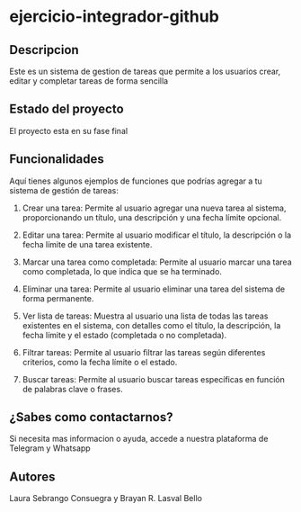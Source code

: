 # ejercicio-integrador-github

## Descripcion
Este es un sistema de gestion de tareas que permite a los usuarios crear, editar y completar tareas de forma sencilla

## Estado del proyecto
El proyecto esta en su fase final

## Funcionalidades

 Aquí tienes algunos ejemplos de funciones que podrías agregar a tu sistema de gestión de tareas:

1. Crear una tarea: Permite al usuario agregar una nueva tarea al sistema, proporcionando un título, una descripción y una fecha límite opcional.

2. Editar una tarea: Permite al usuario modificar el título, la descripción o la fecha límite de una tarea existente.

3. Marcar una tarea como completada: Permite al usuario marcar una tarea como completada, lo que indica que se ha terminado.

4. Eliminar una tarea: Permite al usuario eliminar una tarea del sistema de forma permanente.

5. Ver lista de tareas: Muestra al usuario una lista de todas las tareas existentes en el sistema, con detalles como el título, la descripción, la fecha límite y el estado (completada o no completada).

6. Filtrar tareas: Permite al usuario filtrar las tareas según diferentes criterios, como la fecha límite o el estado.

7. Buscar tareas: Permite al usuario buscar tareas específicas en función de palabras clave o frases.

## ¿Sabes como contactarnos?
 Si necesita mas informacion o ayuda, accede a nuestra plataforma de Telegram y Whatsapp



## Autores
Laura Sebrango Consuegra y Brayan R. Lasval Bello
